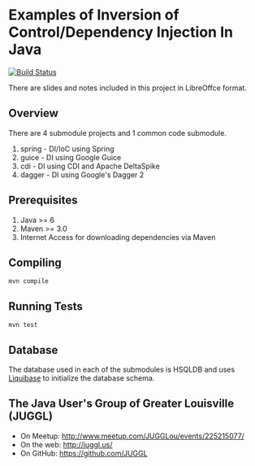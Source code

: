 # Examples of Inversion of Control/Dependency Injection In Java

[![Build Status](https://travis-ci.org/JUGGL/2016-march-dependency-injection.svg)](https://travis-ci.org/InfoSec812/2016-march-dependency-injection)

There are slides and notes included in this project in LibreOffce format.

## Overview
There are 4 submodule projects and 1 common code submodule.

1. spring - DI/IoC using Spring
1. guice - DI using Google Guice
1. cdi - DI using CDI and Apache DeltaSpike
1. dagger - DI using Google's Dagger 2

## Prerequisites
1. Java >= 6
1. Maven >= 3.0
1. Internet Access for downloading dependencies via Maven

## Compiling

```
mvn compile
```

## Running Tests
```
mvn test
```

## Database
The database used in each of the submodules is HSQLDB and uses
[Liquibase](http://www.liquibase.org/) to initialize the database 
schema.

## The Java User's Group of Greater Louisville (JUGGL)
* On Meetup: http://www.meetup.com/JUGGLou/events/225215077/
* On the web: http://juggl.us/
* On GitHub: https://github.com/JUGGL